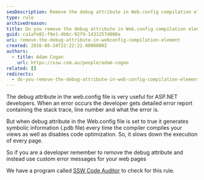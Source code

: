 ```yaml
---
seoDescription: Remove the debug attribute in Web.config compilation element to optimize page execution and improve performance.
type: rule
archivedreason:
title: Do you remove the debug attribute in Web.config compilation element?
guid: ca1afe81-f9e1-4b6c-92f9-1431257d080a
uri: remove-the-debug-attribute-in-webconfig-compilation-element
created: 2016-08-24T22:22:22.0000000Z
authors:
  - title: Adam Cogan
    url: https://ssw.com.au/people/adam-cogan
related: []
redirects:
  - do-you-remove-the-debug-attribute-in-web-config-compilation-element
---
```


The debug attribute in the web.config file is very useful for ASP.NET developers. When an error occurs the developer gets detailed error report containing the stack trace, line number and what the error is.

<!--endintro-->

But when debug attribute in the Web.config file is set to true it generates symbolic information (.pdb file) every time the compiler compiles your views as well as disables code optimization. So, it slows down the execution of every page.

So if you are a developer remember to remove the debug attribute and instead use custom error messages for your web pages

We have a program called [SSW Code Auditor](https://www.ssw.com.au/ssw/codeauditor/) to check for this rule.
